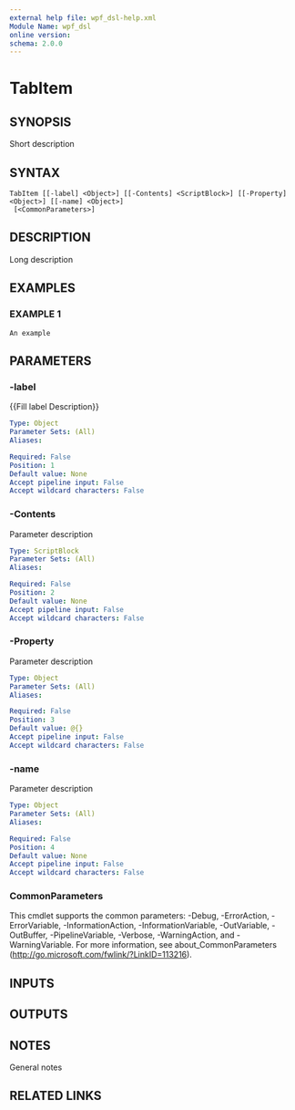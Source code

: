 ```yaml
---
external help file: wpf_dsl-help.xml
Module Name: wpf_dsl
online version:
schema: 2.0.0
---
```


# TabItem

## SYNOPSIS
Short description

## SYNTAX

```
TabItem [[-label] <Object>] [[-Contents] <ScriptBlock>] [[-Property] <Object>] [[-name] <Object>]
 [<CommonParameters>]
```

## DESCRIPTION
Long description

## EXAMPLES

### EXAMPLE 1
```
An example
```

## PARAMETERS

### -label
{{Fill label Description}}

```yaml
Type: Object
Parameter Sets: (All)
Aliases:

Required: False
Position: 1
Default value: None
Accept pipeline input: False
Accept wildcard characters: False
```

### -Contents
Parameter description

```yaml
Type: ScriptBlock
Parameter Sets: (All)
Aliases:

Required: False
Position: 2
Default value: None
Accept pipeline input: False
Accept wildcard characters: False
```

### -Property
Parameter description

```yaml
Type: Object
Parameter Sets: (All)
Aliases:

Required: False
Position: 3
Default value: @{}
Accept pipeline input: False
Accept wildcard characters: False
```

### -name
Parameter description

```yaml
Type: Object
Parameter Sets: (All)
Aliases:

Required: False
Position: 4
Default value: None
Accept pipeline input: False
Accept wildcard characters: False
```

### CommonParameters
This cmdlet supports the common parameters: -Debug, -ErrorAction, -ErrorVariable, -InformationAction, -InformationVariable, -OutVariable, -OutBuffer, -PipelineVariable, -Verbose, -WarningAction, and -WarningVariable.
For more information, see about_CommonParameters (http://go.microsoft.com/fwlink/?LinkID=113216).

## INPUTS

## OUTPUTS

## NOTES
General notes

## RELATED LINKS
